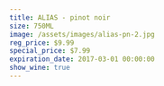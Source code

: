 ```yaml
---
title: ALIAS - pinot noir
size: 750ML
image: /assets/images/alias-pn-2.jpg
reg_price: $9.99
special_price: $7.99
expiration_date: 2017-03-01 00:00:00
show_wine: true
---
```



